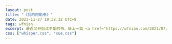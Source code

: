 ```yaml
---
layout: post
title: "《我的阿勒泰》"
date: 2023-11-27 19:38:32 UTC+8
tags: wfnian
excerpt: 最近又开始读李娟的书，继上一篇 <a href="https://wfnian.com/2021/07/08/%E9%81%A5%E8%BF%9C%E7%9A%84%E5%90%91%E6%97%A5%E8%91%B5%E5%9C%B0" style="color:blue;text-decoration:underline;">《遥远的向日葵地》</a>
css: ["whisper.css", "xue.css"]
---
```


 

<body>
    <div class="s-content"> 
    </div>
</body>